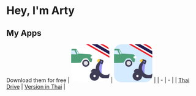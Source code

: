 # Hey, I'm Arty

## My Apps
Download them for free
| <img src="/images/ThaiDrive.png" width="100"/> | <img src="/images/ThaiDriveThai.png" width="100"/> |
| - | - |
| [Thai Drive](https://apps.apple.com/us/app/thai-driving-license-tests/id6446759635) | [Version in Thai](https://apps.apple.com/th/app/สอบใบข-บข-2566-dlt-ไทย-ไดรฟ/id6449095611) | 



<!--
**artypeace/artypeace** is a ✨ _special_ ✨ repository because its `README.md` (this file) appears on your GitHub profile.

Here are some ideas to get you started:

- 🔭 I’m currently working on ...
- 🌱 I’m currently learning ...
- 👯 I’m looking to collaborate on ...
- 🤔 I’m looking for help with ...
- 💬 Ask me about ...
- 📫 How to reach me: ...
- 😄 Pronouns: ...
- ⚡ Fun fact: ...
-->
